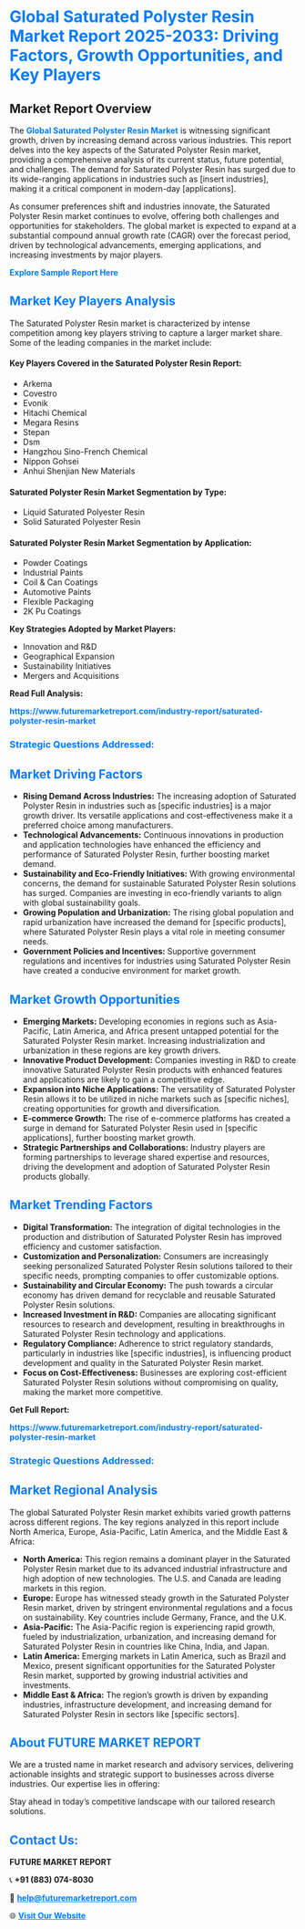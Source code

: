 <h1 style="color: #007BFF;">Global Saturated Polyster Resin Market Report 2025-2033: Driving Factors, Growth Opportunities, and Key Players</h1>

<section id="overview">
<h2>Market Report Overview</h2>
<p>The <a href="https://www.futuremarketreport.com/industry-report/saturated-polyster-resin-market" style="color: #007BFF; text-decoration: none;"><strong>Global Saturated Polyster Resin Market</strong></a> is witnessing significant growth, driven by increasing demand across various industries. This report delves into the key aspects of the Saturated Polyster Resin market, providing a comprehensive analysis of its current status, future potential, and challenges. The demand for Saturated Polyster Resin has surged due to its wide-ranging applications in industries such as [insert industries], making it a critical component in modern-day [applications].</p>
<p>As consumer preferences shift and industries innovate, the Saturated Polyster Resin market continues to evolve, offering both challenges and opportunities for stakeholders. The global market is expected to expand at a substantial compound annual growth rate (CAGR) over the forecast period, driven by technological advancements, emerging applications, and increasing investments by major players.</p>
</section>

<section id="overview">
<p><a href="https://www.futuremarketreport.com/request-sample/reportId=31410" style="color: #007BFF; text-decoration: none;"><strong>Explore Sample Report Here</strong></a></p>
</section>

<section id="key-players">
<h2 style="color: #007BFF;">Market Key Players Analysis</h2>
<p>The Saturated Polyster Resin market is characterized by intense competition among key players striving to capture a larger market share. Some of the leading companies in the market include:</p>
<h4>Key Players Covered in the Saturated Polyster Resin Report:</h4>
<ul><li>Arkema</li><li>Covestro</li><li>Evonik</li><li>Hitachi Chemical</li><li>Megara Resins</li><li>Stepan</li><li>Dsm</li><li>Hangzhou Sino-French Chemical</li><li>Nippon Gohsei</li><li>Anhui Shenjian New Materials</li></ul>
<h4>Saturated Polyster Resin Market Segmentation by Type:</h4>
<ul><li>Liquid Saturated Polyester Resin</li><li>Solid Saturated Polyester Resin</li></ul>

<h4>Saturated Polyster Resin Market Segmentation by Application:</h4>
<ul><li>Powder Coatings</li><li>Industrial Paints</li><li>Coil &amp; Can Coatings</li><li>Automotive Paints</li><li>Flexible Packaging</li><li>2K Pu Coatings</li></ul>
<p><strong>Key Strategies Adopted by Market Players:</strong></p>
<ul>
<li>Innovation and R&D</li>
<li>Geographical Expansion</li>
<li>Sustainability Initiatives</li>
<li>Mergers and Acquisitions</li>
</ul>
</section>

<section>
<p><strong>Read Full Analysis: </strong></p><a href="https://www.futuremarketreport.com/industry-report/saturated-polyster-resin-market" style="color: #007BFF; text-decoration: none;"><strong>https://www.futuremarketreport.com/industry-report/saturated-polyster-resin-market</strong></a>
<h3 style="color: #007BFF;">Strategic Questions Addressed:</h3>
</section>

<section id="driving-factors">
<h2 style="color: #007BFF;">Market Driving Factors</h2>
<ul>
<li><strong>Rising Demand Across Industries:</strong> The increasing adoption of Saturated Polyster Resin in industries such as [specific industries] is a major growth driver. Its versatile applications and cost-effectiveness make it a preferred choice among manufacturers.</li>
<li><strong>Technological Advancements:</strong> Continuous innovations in production and application technologies have enhanced the efficiency and performance of Saturated Polyster Resin, further boosting market demand.</li>
<li><strong>Sustainability and Eco-Friendly Initiatives:</strong> With growing environmental concerns, the demand for sustainable Saturated Polyster Resin solutions has surged. Companies are investing in eco-friendly variants to align with global sustainability goals.</li>
<li><strong>Growing Population and Urbanization:</strong> The rising global population and rapid urbanization have increased the demand for [specific products], where Saturated Polyster Resin plays a vital role in meeting consumer needs.</li>
<li><strong>Government Policies and Incentives:</strong> Supportive government regulations and incentives for industries using Saturated Polyster Resin have created a conducive environment for market growth.</li>
</ul>
</section>

<section id="growth-opportunities">
<h2 style="color: #007BFF;">Market Growth Opportunities</h2>
<ul>
<li><strong>Emerging Markets:</strong> Developing economies in regions such as Asia-Pacific, Latin America, and Africa present untapped potential for the Saturated Polyster Resin market. Increasing industrialization and urbanization in these regions are key growth drivers.</li>
<li><strong>Innovative Product Development:</strong> Companies investing in R&D to create innovative Saturated Polyster Resin products with enhanced features and applications are likely to gain a competitive edge.</li>
<li><strong>Expansion into Niche Applications:</strong> The versatility of Saturated Polyster Resin allows it to be utilized in niche markets such as [specific niches], creating opportunities for growth and diversification.</li>
<li><strong>E-commerce Growth:</strong> The rise of e-commerce platforms has created a surge in demand for Saturated Polyster Resin used in [specific applications], further boosting market growth.</li>
<li><strong>Strategic Partnerships and Collaborations:</strong> Industry players are forming partnerships to leverage shared expertise and resources, driving the development and adoption of Saturated Polyster Resin products globally.</li>
</ul>
</section>

<section id="trending-factors">
<h2 style="color: #007BFF;">Market Trending Factors</h2>
<ul>
<li><strong>Digital Transformation:</strong> The integration of digital technologies in the production and distribution of Saturated Polyster Resin has improved efficiency and customer satisfaction.</li>
<li><strong>Customization and Personalization:</strong> Consumers are increasingly seeking personalized Saturated Polyster Resin solutions tailored to their specific needs, prompting companies to offer customizable options.</li>
<li><strong>Sustainability and Circular Economy:</strong> The push towards a circular economy has driven demand for recyclable and reusable Saturated Polyster Resin solutions.</li>
<li><strong>Increased Investment in R&D:</strong> Companies are allocating significant resources to research and development, resulting in breakthroughs in Saturated Polyster Resin technology and applications.</li>
<li><strong>Regulatory Compliance:</strong> Adherence to strict regulatory standards, particularly in industries like [specific industries], is influencing product development and quality in the Saturated Polyster Resin market.</li>
<li><strong>Focus on Cost-Effectiveness:</strong> Businesses are exploring cost-efficient Saturated Polyster Resin solutions without compromising on quality, making the market more competitive.</li>
</ul>
</section>

<section>
<p><strong>Get Full Report: </strong></p><a href="https://www.futuremarketreport.com/industry-report/saturated-polyster-resin-market" style="color: #007BFF; text-decoration: none;"><strong>https://www.futuremarketreport.com/industry-report/saturated-polyster-resin-market</strong></a>
<h3 style="color: #007BFF;">Strategic Questions Addressed:</h3>
</section>


<section id="regional-analysis">
<h2 style="color: #007BFF;">Market Regional Analysis</h2>
<p>The global Saturated Polyster Resin market exhibits varied growth patterns across different regions. The key regions analyzed in this report include North America, Europe, Asia-Pacific, Latin America, and the Middle East & Africa:</p>
<ul>
<li><strong>North America:</strong> This region remains a dominant player in the Saturated Polyster Resin market due to its advanced industrial infrastructure and high adoption of new technologies. The U.S. and Canada are leading markets in this region.</li>
<li><strong>Europe:</strong> Europe has witnessed steady growth in the Saturated Polyster Resin market, driven by stringent environmental regulations and a focus on sustainability. Key countries include Germany, France, and the U.K.</li>
<li><strong>Asia-Pacific:</strong> The Asia-Pacific region is experiencing rapid growth, fueled by industrialization, urbanization, and increasing demand for Saturated Polyster Resin in countries like China, India, and Japan.</li>
<li><strong>Latin America:</strong> Emerging markets in Latin America, such as Brazil and Mexico, present significant opportunities for the Saturated Polyster Resin market, supported by growing industrial activities and investments.</li>
<li><strong>Middle East & Africa:</strong> The region’s growth is driven by expanding industries, infrastructure development, and increasing demand for Saturated Polyster Resin in sectors like [specific sectors].</li>
</ul>
</section>

<footer>
<h2 style="color: #007BFF;">About FUTURE MARKET REPORT</h2>
<p>We are a trusted name in market research and advisory services, delivering actionable insights and strategic support to businesses across diverse industries. Our expertise lies in offering:</p>

<p>Stay ahead in today’s competitive landscape with our tailored research solutions.</p>

<h2 style="color: #007BFF;">Contact Us:</h2>
<p><strong>FUTURE MARKET REPORT</strong></p>
<p>📞 <strong>+91 (883) 074-8030</strong></p>
<p>📧 <strong><a href="mailto:help@futuremarketreport.com" style="color: #007BFF;">help@futuremarketreport.com</a></strong></p>
<p>🌐 <strong><a href="https://www.futuremarketreport.com/" style="color: #007BFF;">Visit Our Website</a></strong></p>
</footer>